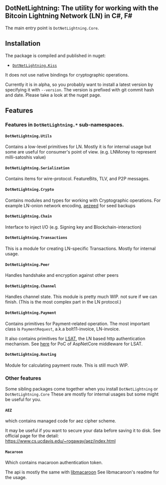 ## DotNetLightning: The utility for working with the Bitcoin Lightning Network (LN) in C#, F#

The main entry point is `DotNetLightning.Core`.

## Installation

The package is compiled and published in nuget:

* [`DotNetLightning.Kiss`](https://www.nuget.org/packages/DotNetLightning.Kiss/)

It does not use native bindings for cryptographic operations.

Currently it is in alpha, so you probably want to install a latest version by specifying it with `--version`.
The version is prefixed with git commit hash and date. Please take a look at the nuget page.

## Features

### Features in `DotNetLightning.*` sub-namespaces.

#### `DotNetLightning.Utils`

Contains a low-level primitives for LN.
Mostly it is for internal usage but some are useful for consumer's point of view.
(e.g. LNMoney to represent milli-satoshis value)

#### `DotNetLightning.Serialization`

Contains items for wire-protocol. FeatureBits, TLV, and P2P messages.

#### `DotNetLightning.Crypto`

Contains modules and types for working with Cryptographic operations.
For example LN-onion network encoding, [aezeed](https://github.com/lightningnetwork/lnd/tree/master/aezeed) for seed
backups

#### `DotNetLightning.Chain`

Interface to inject I/O (e.g. Signing key and Blockchain-interaction)

#### `DotNetLightning.Transactions`

This is a module for creating LN-specific Transactions. Mostly for internal usage.

#### `DotNetLightning.Peer`

Handles handshake and encryption against other peers

####  `DotNetLightning.Channel`

Handles channel state.
This module is pretty much WIP. not sure if we can finish. (This is the most complex part in the LN protocol.)

#### `DotNetLightning.Payment`

Contains primitives for Payment-related operation. The most important class is `PaymentRequest`,
a.k.a bolt11-invoice, LN-invoice.

It also contains primitives for [LSAT](https://github.com/lightninglabs/LSATI), the LN based http authentication mechanism.
See [here](https://github.com/joemphilips/LSATAuthentication) for PoC of AspNetCore middleware for LSAT.

#### `DotNetLightning.Routing`

Module for calculating payment route. This is still much WIP.

### Other features

Some sibling packages come together when you install `DotNetLightning` or `DotNetLightning.Core`
These are mostly for internal usages but some might be useful for you.

#### `AEZ`

which contains managed code for aez cipher scheme.

It may be useful if you want to secure your data before saving it to disk.
See official page for the detail: https://www.cs.ucdavis.edu/~rogaway/aez/index.html

#### `Macaroon`

Which contains macaroon authentication token.

The api is mostly the same with [libmacaroon](https://github.com/rescrv/libmacaroons) See libmacaroon's readme for the
usage.


